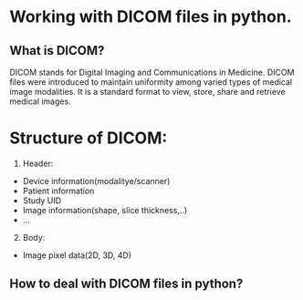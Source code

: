 # Working with DICOM files in python.
## What is DICOM?
DICOM stands for Digital Imaging and Communications in Medicine. DICOM files were introduced to maintain uniformity among varied types of medical image modalities. It is a standard format to view, store, share and retrieve medical images.

# Structure of DICOM:
1. Header:
- Device information(modalitye/scanner)
- Patient information
- Study UID
- Image information(shape, slice thickness,..)
- ...
2. Body:
- Image pixel data(2D, 3D, 4D)

## How to deal with DICOM files in python?
